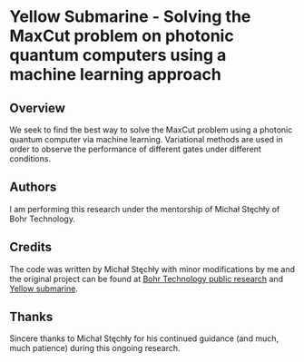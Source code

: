 # Yellow Submarine - Solving the MaxCut problem on photonic quantum computers using a machine learning approach

## Overview

We seek to find the best way to solve the MaxCut problem using a photonic quantum computer via machine learning.
Variational methods are used in order to observe the performance of different gates under different conditions.

## Authors

I am performing this research under the mentorship of Michał Stęchły of Bohr Technology.

## Credits

The code was written by Michał Stęchły with minor modifications by me and the original project can be found at [Bohr Technology public research](https://github.com/BOHRTECHNOLOGY/public_research/tree/master/Experiments/Yellow_submarine) and [Yellow submarine](https://github.com/BOHRTECHNOLOGY/yellow_submarine).

## Thanks

Sincere thanks to Michał Stęchły for his continued guidance (and much, much patience) during this ongoing research.
